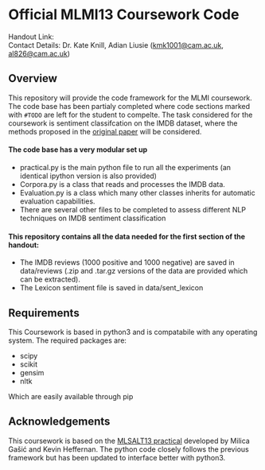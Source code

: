 # Official MLMI13 Coursework Code

Handout Link: \
Contact Details: Dr. Kate Knill, Adian Liusie (kmk1001@cam.ac.uk, al826@cam.ac.uk) 

## Overview 
This repository will provide the code framework for the MLMI coursework. The code base has been partialy completed where code sections marked with `#TODO` are left for the student to compelte. The task considered for the coursework is sentiment classifcation on the IMDB dataset, where the methods proposed in the [original paper](https://aclanthology.org/W02-1011.pdf) will be considered.

#### The code base has a very modular set up
- practical.py is the main python file to run all the experiments (an identical ipython version is also provided)
- Corpora.py is a class that reads and processes the IMDB data.
- Evaluation.py is a class which many other classes inherits for automatic evaluation capabilities.
- There are several other files to be completed to assess different NLP techniques on IMDB sentiment classification
 
#### This repository contains all the data needed for the first section of the handout:
- The IMDB reviews (1000 positive and 1000 negative) are saved in data/reviews (.zip and .tar.gz versions of the data are provided which can be extracted). 
- The Lexicon sentiment file is saved in data/sent_lexicon

## Requirements 
This Coursework is based in python3 and is compatabile with any operating system. The required packages are:
- scipy
- scikit
- gensim
- nltk

Which are easily available through pip

## Acknowledgements
This coursework is based on the  [MLSALT13 practical](https://bitbucket.org/mlsalt13/practical/src/master/) developed by Milica Gašić and Kevin Heffernan. The python code closely follows the previous framework but has been updated to interface better with python3.
